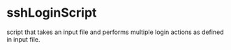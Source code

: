 sshLoginScript
==============

script that takes an input file and performs multiple login actions as defined in input file.
